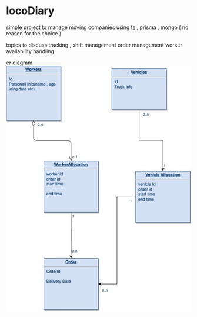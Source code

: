 # locoDiary

simple project to manage moving companies  using ts , prisma , mongo ( no reason for the choice ) 


topics to discuss 
 tracking , 
 shift management 
 order management 
 worker availability handling





er diagram 
![alt text](./diagram.jpg)
